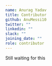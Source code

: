 ```yaml
---
name: Anurag Yadav
title: Contributor
github: AnuMessi10
twitter: ""
linkedin: ""
slack: ""
joining_date: ""
role: contributor
---
```


Still waiting for this
